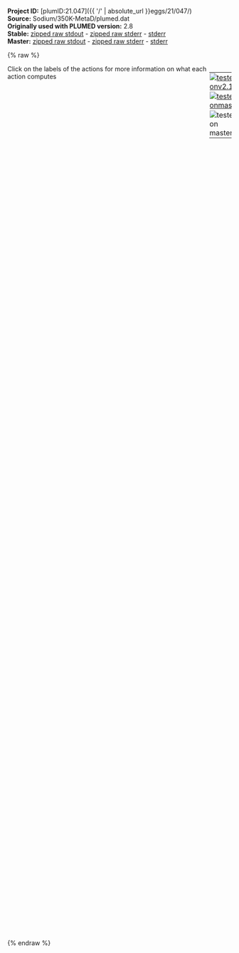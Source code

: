 **Project ID:** [plumID:21.047]({{ '/' | absolute_url }}eggs/21/047/)  
**Source:** Sodium/350K-MetaD/plumed.dat  
**Originally used with PLUMED version:** 2.8  
**Stable:** [zipped raw stdout](plumed.dat.plumed.stdout.txt.zip) - [zipped raw stderr](plumed.dat.plumed.stderr.txt.zip) - [stderr](plumed.dat.plumed.stderr)  
**Master:** [zipped raw stdout](plumed.dat.plumed_master.stdout.txt.zip) - [zipped raw stderr](plumed.dat.plumed_master.stderr.txt.zip) - [stderr](plumed.dat.plumed_master.stderr)  

{% raw %}
<div style="width: 100%; float:left">
<div style="width: 90%; float:left" id="value_details_data/Sodium/350K-MetaD/plumed.dat"> Click on the labels of the actions for more information on what each action computes </div>
<div style="width: 10%; float:left"><table><tr><td style="padding:1px"><a href="plumed.dat.plumed.stderr"><img src="https://img.shields.io/badge/v2.10-passing-green.svg" alt="tested onv2.10" /></a></td></tr><tr><td style="padding:1px"><a href="plumed.dat.plumed_master.stderr"><img src="https://img.shields.io/badge/master-passing-green.svg" alt="tested onmaster" /></a></td></tr><tr><td style="padding:1px"><img src="https://img.shields.io/badge/with-LOAD-yellow.svg" alt="tested on master" /></td></tr>
</table></div></div>
<pre style="width=97%;">
<span class="plumedtooltip" style="color:green">RESTART<span class="right">Activate restart. <a href="https://www.plumed.org/doc-master/user-doc/html/_r_e_s_t_a_r_t.html" style="color:green">More details</a><i></i></span></span>
<br/><span style="display:none;" id="data/Sodium/350K-MetaD/plumed.dat">The RESTART action with label <b></b> calculates something</span><span class="plumedtooltip" style="color:green">LOAD<span class="right">Loads a library, possibly defining new actions. <a href="https://www.plumed.org/doc-master/user-doc/html/_l_o_a_d.html" style="color:green">More details</a><i></i></span></span> <span class="plumedtooltip">FILE<span class="right">file to be loaded<i></i></span></span>=<b name="data/Sodium/350K-MetaD/plumed.dat">../../PairEntropy.cpp</b>

<span class="plumedtooltip" style="color:green">PAIRENTROPY<span class="right">Calculate the KL Entropy from the radial distribution function <a href="https://www.plumed.org/doc-master/user-doc/html/_p_a_i_r_e_n_t_r_o_p_y.html" style="color:green">More details</a><i></i></span></span> ...
 <span class="plumedtooltip">LABEL<span class="right">a label for the action so that its output can be referenced in the input to other actions<i></i></span></span>=<b name="data/Sodium/350K-MetaD/plumed.dats2" onclick='showPath("data/Sodium/350K-MetaD/plumed.dat","data/Sodium/350K-MetaD/plumed.dats2","data/Sodium/350K-MetaD/plumed.dats2","black")'>s2</b><span style="display:none;" id="data/Sodium/350K-MetaD/plumed.dats2">The PAIRENTROPY action with label <b>s2</b> calculates the following quantities:<table  align="center" frame="void" width="95%" cellpadding="5%"><tr><td width="5%"><b> Quantity </b>  </td><td width="5%"><b> Type </b>  </td><td><b> Description </b> </td></tr><tr><td width="5%">s2</td><td width="5%"><font color="black">scalar</font></td><td>the value calculated by this action</td></tr></table></span>
 <span class="plumedtooltip">ATOMS<span class="right">the atoms that are being used to calculate the RDF<i></i></span></span>=1-256
 <span class="plumedtooltip">MAXR<span class="right">the maximum distance to use for the rdf<i></i></span></span>=0.7
 <span class="plumedtooltip">SIGMA<span class="right"> an alternative method for specifying the bandwidth instead of using the BANDWIDTH keyword<i></i></span></span>=0.0125
... PAIRENTROPY
<br/><span class="plumedtooltip" style="color:green">ENERGY<span class="right">Calculate the total potential energy of the simulation box. <a href="https://www.plumed.org/doc-master/user-doc/html/_e_n_e_r_g_y.html" style="color:green">More details</a><i></i></span></span> <span class="plumedtooltip">LABEL<span class="right">a label for the action so that its output can be referenced in the input to other actions<i></i></span></span>=<b name="data/Sodium/350K-MetaD/plumed.datene" onclick='showPath("data/Sodium/350K-MetaD/plumed.dat","data/Sodium/350K-MetaD/plumed.datene","data/Sodium/350K-MetaD/plumed.datene","black")'>ene</b><span style="display:none;" id="data/Sodium/350K-MetaD/plumed.datene">The ENERGY action with label <b>ene</b> calculates the following quantities:<table  align="center" frame="void" width="95%" cellpadding="5%"><tr><td width="5%"><b> Quantity </b>  </td><td width="5%"><b> Type </b>  </td><td><b> Description </b> </td></tr><tr><td width="5%">ene</td><td width="5%"><font color="black">scalar</font></td><td>the internal energy</td></tr></table></span>
<br/><span class="plumedtooltip" style="color:green">VOLUME<span class="right">Calculate the volume of the simulation box. <a href="https://www.plumed.org/doc-master/user-doc/html/_v_o_l_u_m_e.html" style="color:green">More details</a><i></i></span></span> <span class="plumedtooltip">LABEL<span class="right">a label for the action so that its output can be referenced in the input to other actions<i></i></span></span>=<b name="data/Sodium/350K-MetaD/plumed.datvol" onclick='showPath("data/Sodium/350K-MetaD/plumed.dat","data/Sodium/350K-MetaD/plumed.datvol","data/Sodium/350K-MetaD/plumed.datvol","black")'>vol</b><span style="display:none;" id="data/Sodium/350K-MetaD/plumed.datvol">The VOLUME action with label <b>vol</b> calculates the following quantities:<table  align="center" frame="void" width="95%" cellpadding="5%"><tr><td width="5%"><b> Quantity </b>  </td><td width="5%"><b> Type </b>  </td><td><b> Description </b> </td></tr><tr><td width="5%">vol</td><td width="5%"><font color="black">scalar</font></td><td>the volume of simulation box</td></tr></table></span>
<br/><span class="plumedtooltip" style="color:green">COMBINE<span class="right">Calculate a polynomial combination of a set of other variables. <a href="https://www.plumed.org/doc-master/user-doc/html/_c_o_m_b_i_n_e.html" style="color:green">More details</a><i></i></span></span> ...
 <span class="plumedtooltip">ARG<span class="right">the values input to this function<i></i></span></span>=<b name="data/Sodium/350K-MetaD/plumed.datene">ene</b>,<b name="data/Sodium/350K-MetaD/plumed.datvol">vol</b>
 <span class="plumedtooltip">POWERS<span class="right"> the powers to which you are raising each of the arguments in your function<i></i></span></span>=1,1
 <span class="plumedtooltip">COEFFICIENTS<span class="right"> the coefficients of the arguments in your function<i></i></span></span>=1.,0.060221409
 <span class="plumedtooltip">PERIODIC<span class="right">if the output of your function is periodic then you should specify the periodicity of the function<i></i></span></span>=NO
 <span class="plumedtooltip">LABEL<span class="right">a label for the action so that its output can be referenced in the input to other actions<i></i></span></span>=<b name="data/Sodium/350K-MetaD/plumed.datenthalpy" onclick='showPath("data/Sodium/350K-MetaD/plumed.dat","data/Sodium/350K-MetaD/plumed.datenthalpy","data/Sodium/350K-MetaD/plumed.datenthalpy","black")'>enthalpy</b><span style="display:none;" id="data/Sodium/350K-MetaD/plumed.datenthalpy">The COMBINE action with label <b>enthalpy</b> calculates the following quantities:<table  align="center" frame="void" width="95%" cellpadding="5%"><tr><td width="5%"><b> Quantity </b>  </td><td width="5%"><b> Type </b>  </td><td><b> Description </b> </td></tr><tr><td width="5%">enthalpy</td><td width="5%"><font color="black">scalar</font></td><td>a linear compbination</td></tr></table></span>
... COMBINE
<br/><span class="plumedtooltip" style="color:green">COMBINE<span class="right">Calculate a polynomial combination of a set of other variables. <a href="https://www.plumed.org/doc-master/user-doc/html/_c_o_m_b_i_n_e.html" style="color:green">More details</a><i></i></span></span> ...
 <span class="plumedtooltip">ARG<span class="right">the values input to this function<i></i></span></span>=<b name="data/Sodium/350K-MetaD/plumed.datenthalpy">enthalpy</b>
 <span class="plumedtooltip">POWERS<span class="right"> the powers to which you are raising each of the arguments in your function<i></i></span></span>=1
 <span class="plumedtooltip">COEFFICIENTS<span class="right"> the coefficients of the arguments in your function<i></i></span></span>=0.004
 <span class="plumedtooltip">PERIODIC<span class="right">if the output of your function is periodic then you should specify the periodicity of the function<i></i></span></span>=NO
 <span class="plumedtooltip">LABEL<span class="right">a label for the action so that its output can be referenced in the input to other actions<i></i></span></span>=<b name="data/Sodium/350K-MetaD/plumed.datenthalpyPerAtom" onclick='showPath("data/Sodium/350K-MetaD/plumed.dat","data/Sodium/350K-MetaD/plumed.datenthalpyPerAtom","data/Sodium/350K-MetaD/plumed.datenthalpyPerAtom","black")'>enthalpyPerAtom</b><span style="display:none;" id="data/Sodium/350K-MetaD/plumed.datenthalpyPerAtom">The COMBINE action with label <b>enthalpyPerAtom</b> calculates the following quantities:<table  align="center" frame="void" width="95%" cellpadding="5%"><tr><td width="5%"><b> Quantity </b>  </td><td width="5%"><b> Type </b>  </td><td><b> Description </b> </td></tr><tr><td width="5%">enthalpyPerAtom</td><td width="5%"><font color="black">scalar</font></td><td>a linear compbination</td></tr></table></span>
... COMBINE
<br/><span id="data/Sodium/350K-MetaD/plumed.datdefmetad_short"><span class="plumedtooltip" style="color:green">METAD<span class="right">Used to performed metadynamics on one or more collective variables. This action has <a class="toggler" href='javascript:;' onclick='toggleDisplay("data/Sodium/350K-MetaD/plumed.datdefmetad");'>hidden defaults</a>. <a href="https://www.plumed.org/doc-master/user-doc/html/_m_e_t_a_d.html">More details</a><i></i></span></span> ...
 <span class="plumedtooltip">LABEL<span class="right">a label for the action so that its output can be referenced in the input to other actions<i></i></span></span>=<b name="data/Sodium/350K-MetaD/plumed.datmetad" onclick='showPath("data/Sodium/350K-MetaD/plumed.dat","data/Sodium/350K-MetaD/plumed.datmetad","data/Sodium/350K-MetaD/plumed.datmetad","black")'>metad</b><span style="display:none;" id="data/Sodium/350K-MetaD/plumed.datmetad">The METAD action with label <b>metad</b> calculates the following quantities:<table  align="center" frame="void" width="95%" cellpadding="5%"><tr><td width="5%"><b> Quantity </b>  </td><td width="5%"><b> Type </b>  </td><td><b> Description </b> </td></tr><tr><td width="5%">metad.bias</td><td width="5%"><font color="black">scalar</font></td><td>the instantaneous value of the bias potential</td></tr><tr><td width="5%">metad.rbias</td><td width="5%"><font color="black">scalar</font></td><td>the instantaneous value of the bias normalized using the c(t) reweighting factor [rbias=bias-rct].This component can be used to obtain a reweighted histogram.</td></tr><tr><td width="5%">metad.rct</td><td width="5%"><font color="black">scalar</font></td><td>the reweighting factor c(t).</td></tr></table></span>
 <span class="plumedtooltip">ARG<span class="right">the labels of the scalars on which the bias will act<i></i></span></span>=<b name="data/Sodium/350K-MetaD/plumed.datenthalpyPerAtom">enthalpyPerAtom</b>,<b name="data/Sodium/350K-MetaD/plumed.dats2">s2</b>
 <span class="plumedtooltip">SIGMA<span class="right">the widths of the Gaussian hills<i></i></span></span>=0.2,0.1
 <span class="plumedtooltip">HEIGHT<span class="right">the heights of the Gaussian hills<i></i></span></span>=2.5
 <span class="plumedtooltip">BIASFACTOR<span class="right">use well tempered metadynamics and use this bias factor<i></i></span></span>=30
 <span class="plumedtooltip">TEMP<span class="right">the system temperature - this is only needed if you are doing well-tempered metadynamics<i></i></span></span>=350.0
 <span class="plumedtooltip">PACE<span class="right">the frequency for hill addition<i></i></span></span>=500
 <span class="plumedtooltip">GRID_MIN<span class="right">the lower bounds for the grid<i></i></span></span>=-110,-8
 <span class="plumedtooltip">GRID_MAX<span class="right">the upper bounds for the grid<i></i></span></span>=-90,-1
 <span class="plumedtooltip">GRID_BIN<span class="right">the number of bins for the grid<i></i></span></span>=500,500
 <span class="plumedtooltip">CALC_RCT<span class="right"> calculate the c(t) reweighting factor and use that to obtain the normalized bias [rbias=bias-rct]<i></i></span></span>
... METAD
</span><span id="data/Sodium/350K-MetaD/plumed.datdefmetad_long" style="display:none;"><span class="plumedtooltip" style="color:green">METAD<span class="right">Used to performed metadynamics on one or more collective variables. This action uses the <a class="toggler" href='javascript:;' onclick='toggleDisplay("data/Sodium/350K-MetaD/plumed.datdefmetad");'>defaults shown here</a>. <a href="https://www.plumed.org/doc-master/user-doc/html/_m_e_t_a_d.html">More details</a><i></i></span></span> ...
 <span class="plumedtooltip">LABEL<span class="right">a label for the action so that its output can be referenced in the input to other actions<i></i></span></span>=<b name="data/Sodium/350K-MetaD/plumed.datmetad" onclick='showPath("data/Sodium/350K-MetaD/plumed.dat","data/Sodium/350K-MetaD/plumed.datmetad","data/Sodium/350K-MetaD/plumed.datmetad","black")'>metad</b>
 <span class="plumedtooltip">ARG<span class="right">the labels of the scalars on which the bias will act<i></i></span></span>=<b name="data/Sodium/350K-MetaD/plumed.datenthalpyPerAtom">enthalpyPerAtom</b>,<b name="data/Sodium/350K-MetaD/plumed.dats2">s2</b>
 <span class="plumedtooltip">SIGMA<span class="right">the widths of the Gaussian hills<i></i></span></span>=0.2,0.1
 <span class="plumedtooltip">HEIGHT<span class="right">the heights of the Gaussian hills<i></i></span></span>=2.5
 <span class="plumedtooltip">BIASFACTOR<span class="right">use well tempered metadynamics and use this bias factor<i></i></span></span>=30
 <span class="plumedtooltip">TEMP<span class="right">the system temperature - this is only needed if you are doing well-tempered metadynamics<i></i></span></span>=350.0
 <span class="plumedtooltip">PACE<span class="right">the frequency for hill addition<i></i></span></span>=500
 <span class="plumedtooltip">GRID_MIN<span class="right">the lower bounds for the grid<i></i></span></span>=-110,-8
 <span class="plumedtooltip">GRID_MAX<span class="right">the upper bounds for the grid<i></i></span></span>=-90,-1
 <span class="plumedtooltip">GRID_BIN<span class="right">the number of bins for the grid<i></i></span></span>=500,500
 <span class="plumedtooltip">CALC_RCT<span class="right"> calculate the c(t) reweighting factor and use that to obtain the normalized bias [rbias=bias-rct]<i></i></span></span>
 <span class="plumedtooltip">FILE<span class="right"> a file in which the list of added hills is stored<i></i></span></span>=HILLS
... METAD
</span><br/><span class="plumedtooltip" style="color:green">PRINT<span class="right">Print quantities to a file. <a href="https://www.plumed.org/doc-master/user-doc/html/_p_r_i_n_t.html" style="color:green">More details</a><i></i></span></span> <span class="plumedtooltip">STRIDE<span class="right"> the frequency with which the quantities of interest should be output<i></i></span></span>=500  <span class="plumedtooltip">ARG<span class="right">the labels of the values that you would like to print to the file<i></i></span></span>=* <span class="plumedtooltip">FILE<span class="right">the name of the file on which to output these quantities<i></i></span></span>=COLVAR
</pre>
{% endraw %}
